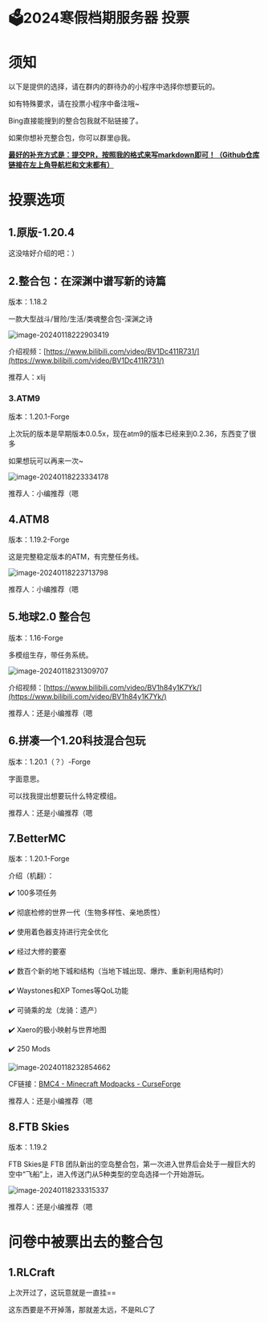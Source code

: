 # 🗳️2024寒假档期服务器 投票

# 须知

以下是提供的选择，请在群内的群待办的小程序中选择你想要玩的。

如有特殊要求，请在投票小程序中备注哦~

Bing直接能搜到的整合包我就不贴链接了。

如果你想补充整合包，你可以群里@我。

<u>**最好的补充方式是：提交PR，按照我的格式来写markdown即可！（Github仓库链接在左上角导航栏和文末都有）**</u>

# 投票选项

## 1.原版-1.20.4

这没啥好介绍的吧：）

## 2.整合包：在深渊中谱写新的诗篇

版本：1.18.2

一款大型战斗/冒险/生活/类魂整合包-深渊之诗

![image-20240118222903419](./assets/image-20240118222903419.png)

介绍视频：[https://www.bilibili.com/video/BV1Dc411R731/](https://www.bilibili.com/video/BV1Dc411R731/)

推荐人：xlij

### 3.ATM9

版本：1.20.1-Forge

上次玩的版本是早期版本0.0.5x，现在atm9的版本已经来到0.2.36，东西变了很多

如果想玩可以再来一次~

![image-20240118223334178](./assets/image-20240118223334178.png)

推荐人：小编推荐（嗯

## 4.ATM8

版本：1.19.2-Forge

这是完整稳定版本的ATM，有完整任务线。

![image-20240118223713798](./assets/image-20240118223713798.png)

推荐人：小编推荐（嗯

## 5.地球2.0 整合包

版本：1.16-Forge

多模组生存，带任务系统。

![image-20240118231309707](./assets/image-20240118231309707.png)

介绍视频：[https://www.bilibili.com/video/BV1h84y1K7Yk/](https://www.bilibili.com/video/BV1h84y1K7Yk/)

推荐人：还是小编推荐（嗯

## 6.拼凑一个1.20科技混合包玩

版本：1.20.1（？）-Forge

字面意思。

可以找我提出想要玩什么特定模组。

推荐人：还是小编推荐（嗯

## 7.BetterMC

版本：1.20.1-Forge

介绍（机翻）：

✔️ 100多项任务

✔️ 彻底检修的世界一代（生物多样性、亲地质性）

✔️ 使用着色器支持进行完全优化

✔️ 经过大修的要塞

✔️ 数百个新的地下城和结构（当地下城出现、爆炸、重新利用结构时）

✔️ Waystones和XP Tomes等QoL功能

✔️ 可骑乘的龙（龙骑：遗产）

✔️ Xaero的极小映射与世界地图

✔️ 250 Mods

![image-20240118232854662](./assets/image-20240118232854662.png)

CF链接：[BMC4 - Minecraft Modpacks - CurseForge](https://www.curseforge.com/minecraft/modpacks/better-mc-forge-bmc4)

推荐人：还是小编推荐（嗯

## 8.FTB Skies

版本：1.19.2

FTB Skies是 FTB 团队新出的空岛整合包，第一次进入世界后会处于一艘巨大的空中“飞船”上，进入传送门从5种类型的空岛选择一个开始游玩。

![image-20240118233315337](./assets/image-20240118233315337.png)

推荐人：还是小编推荐（嗯

# 问卷中被票出去的整合包

## 1.RLCraft

上次开过了，这玩意就是一直挂==

这东西要是不开掉落，那就差太远，不是RLC了

